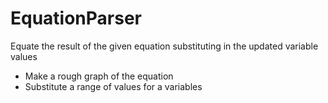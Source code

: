 # EquationParser
Equate the result of the given equation substituting in the updated variable values
- Make a rough graph of the equation
- Substitute a range of values for a variables
